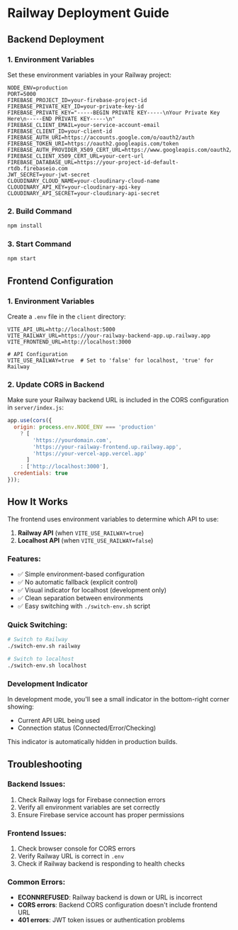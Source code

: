 # Railway Deployment Guide

## Backend Deployment

### 1. Environment Variables
Set these environment variables in your Railway project:

```env
NODE_ENV=production
PORT=5000
FIREBASE_PROJECT_ID=your-firebase-project-id
FIREBASE_PRIVATE_KEY_ID=your-private-key-id
FIREBASE_PRIVATE_KEY="-----BEGIN PRIVATE KEY-----\nYour Private Key Here\n-----END PRIVATE KEY-----\n"
FIREBASE_CLIENT_EMAIL=your-service-account-email
FIREBASE_CLIENT_ID=your-client-id
FIREBASE_AUTH_URI=https://accounts.google.com/o/oauth2/auth
FIREBASE_TOKEN_URI=https://oauth2.googleapis.com/token
FIREBASE_AUTH_PROVIDER_X509_CERT_URL=https://www.googleapis.com/oauth2/v1/certs
FIREBASE_CLIENT_X509_CERT_URL=your-cert-url
FIREBASE_DATABASE_URL=https://your-project-id-default-rtdb.firebaseio.com
JWT_SECRET=your-jwt-secret
CLOUDINARY_CLOUD_NAME=your-cloudinary-cloud-name
CLOUDINARY_API_KEY=your-cloudinary-api-key
CLOUDINARY_API_SECRET=your-cloudinary-api-secret
```

### 2. Build Command
```bash
npm install
```

### 3. Start Command
```bash
npm start
```

## Frontend Configuration

### 1. Environment Variables
Create a `.env` file in the `client` directory:

```env
VITE_API_URL=http://localhost:5000
VITE_RAILWAY_URL=https://your-railway-backend-app.up.railway.app
VITE_FRONTEND_URL=http://localhost:3000

# API Configuration
VITE_USE_RAILWAY=true  # Set to 'false' for localhost, 'true' for Railway
```

### 2. Update CORS in Backend
Make sure your Railway backend URL is included in the CORS configuration in `server/index.js`:

```javascript
app.use(cors({
  origin: process.env.NODE_ENV === 'production' 
    ? [
        'https://yourdomain.com',
        'https://your-railway-frontend.up.railway.app',
        'https://your-vercel-app.vercel.app'
      ] 
    : ['http://localhost:3000'],
  credentials: true
}));
```

## How It Works

The frontend uses environment variables to determine which API to use:

1. **Railway API** (when `VITE_USE_RAILWAY=true`)
2. **Localhost API** (when `VITE_USE_RAILWAY=false`)

### Features:
- ✅ Simple environment-based configuration
- ✅ No automatic fallback (explicit control)
- ✅ Visual indicator for localhost (development only)
- ✅ Clean separation between environments
- ✅ Easy switching with `./switch-env.sh` script

### Quick Switching:
```bash
# Switch to Railway
./switch-env.sh railway

# Switch to localhost
./switch-env.sh localhost
```

### Development Indicator
In development mode, you'll see a small indicator in the bottom-right corner showing:
- Current API URL being used
- Connection status (Connected/Error/Checking)

This indicator is automatically hidden in production builds.

## Troubleshooting

### Backend Issues:
1. Check Railway logs for Firebase connection errors
2. Verify all environment variables are set correctly
3. Ensure Firebase service account has proper permissions

### Frontend Issues:
1. Check browser console for CORS errors
2. Verify Railway URL is correct in `.env`
3. Check if Railway backend is responding to health checks

### Common Errors:
- **ECONNREFUSED**: Railway backend is down or URL is incorrect
- **CORS errors**: Backend CORS configuration doesn't include frontend URL
- **401 errors**: JWT token issues or authentication problems 